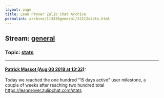 ```yaml
---
layout: page
title: Lean Prover Zulip Chat Archive 
permalink: archive/113488general/32112stats.html
---
```


## Stream: [general](index.html)
### Topic: [stats](32112stats.html)

---

#### [Patrick Massot (Aug 08 2018 at 13:32)](https://leanprover.zulipchat.com/#narrow/stream/113488-general/topic/stats/near/131102090):
Today we reached the one hundred "15 days active" user milestone, a couple of weeks after reaching two hundred total https://leanprover.zulipchat.com/stats

